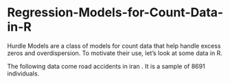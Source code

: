 # Regression-Models-for-Count-Data-in-R
Hurdle Models are a class of models for count data that help handle excess zeros and overdispersion. To motivate their use, let’s look at some data in R.

The following data come road accidents in iran . 
It is a sample of 8691  individuals.
